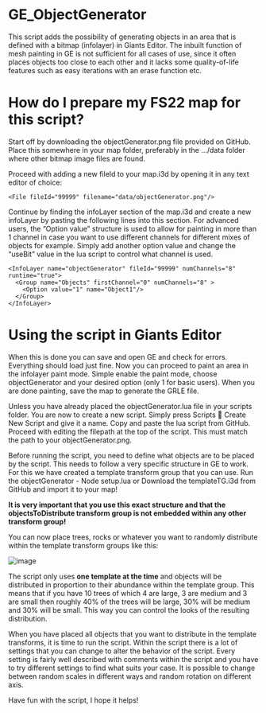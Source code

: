 # GE_ObjectGenerator

This script adds the possibility of generating objects in an area that is defined with a bitmap (infolayer) in Giants Editor. The inbuilt function of mesh painting in GE is not sufficient for all cases of use, since it often places objects too close to each other and it lacks some quality-of-life features such as easy iterations with an erase function etc. 

# How do I prepare my FS22 map for this script?
Start off by downloading the objectGenerator.png file provided on GitHub. Place this somewhere in your map folder, preferably in the …/data folder where other bitmap image files are found. 

Proceed with adding a new fileId to your map.i3d by opening it in any text editor of choice:

    <File fileId="99999" filename="data/objectGenerator.png"/>

Continue by finding the infoLayer section of the map.i3d and create a new infoLayer by pasting the following lines into this section. For advanced users, the “Option value” structure is used to allow for painting in more than 1 channel in case you want to use different channels for different mixes of objects for example. Simply add another option value and change the “useBit” value in the lua script to control what channel is used. 

    <InfoLayer name="objectGenerator" fileId="99999" numChannels="8" runtime="true">
      <Group name="Objects" firstChannel="0" numChannels="8" >
        <Option value="1" name="Object1"/>
      </Group>
    </InfoLayer>

# Using the script in Giants Editor
When this is done you can save and open GE and check for errors. Everything should load just fine. Now you can proceed to paint an area in the infolayer paint mode. Simple enable the paint mode, choose objectGenerator and your desired option (only 1 for basic users). When you are done painting, save the map to generate the GRLE file. 

Unless you have already placed the objectGenerator.lua file in your scripts folder. You are now to create a new script. Simply press Scripts  Create New Script and give it a name. Copy and paste the lua script from GitHub. Proceed with editing the filepath at the top of the script. This must match the path to your objectGenerator.png. 

Before running the script, you need to define what objects are to be placed by the script. This needs to follow a very specific structure in GE to work. For this we have created a template transform group that you can use. Run the objectGenerator - Node setup.lua or Download the templateTG.i3d from GitHub and import it to your map! 

**It is very important that you use this exact structure and that the objectsToDistribute transform group is not embedded within any other transform group!**

You can now place trees, rocks or whatever you want to randomly distribute within the template transform groups like this:

![image](https://user-images.githubusercontent.com/102419040/189506966-7c6e7ba7-75fa-4499-a8ed-43e566865ab9.png)

The script only uses **one template at the time** and objects will be distributed in proportion to their abundance within the template group. This means that if you have 10 trees of which 4 are large, 3 are medium and 3 are small then roughly 40% of the trees will be large, 30% will be medium and 30% will be small. This way you can control the looks of the resulting distribution. 

When you have placed all objects that you want to distribute in the template transforms, it is time to run the script. Within the script there is a lot of settings that you can change to alter the behavior of the script. Every setting is fairly well described with comments within the script and you have to try different settings to find what suits your case. It is possible to change between random scales in different ways and random rotation on different axis. 

Have fun with the script, I hope it helps! 
